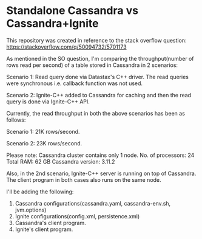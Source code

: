 # Standalone Cassandra vs Cassandra+Ignite

This repository was created in reference to the stack overflow question: https://stackoverflow.com/q/50094732/5701173

As mentioned in the SO question, I'm comparing the throughput(number of rows read per second) of a table stored in Cassandra in 2 scenarios:

Scenario 1: Read query done via Datastax's C++ driver. The read queries were synchronous i.e. callback function was not used.

Scenario 2: Ignite-C++ added to Cassandra for caching and then the read query is done via Ignite-C++ API.

Currently, the read throughput in both the above scenarios has been as follows:

Scenario 1: 21K rows/second.

Scenario 2: 23K rows/second.

Please note:
Cassandra cluster contains only 1 node. 
No. of processors: 24
Total RAM: 62 GB
Cassandra version: 3.11.2

Also, in the 2nd scenario, Ignite-C++ server is running on top of Cassandra. The client program in both cases also runs on the same node.


I'll be adding the following:

1. Cassandra configurations(cassandra.yaml, cassandra-env.sh, jvm.options)
2. Ignite configurations(config.xml, persistence.xml)
3. Cassandra's client program.
4. Ignite's client program.




